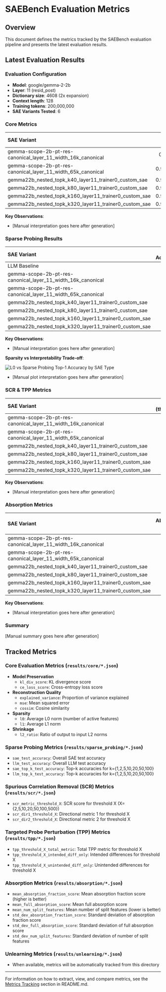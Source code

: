 # SAEBench Evaluation Metrics

## Overview

This document defines the metrics tracked by the SAEBench evaluation pipeline and presents the latest evaluation results.

## Latest Evaluation Results

### Evaluation Configuration
- **Model**: google/gemma-2-2b
- **Layer**: 11 (resid_post)
- **Dictionary size**: 4608 (2x expansion)
- **Context length**: 128
- **Training tokens**: 200,000,000
- **SAE Variants Tested**: 6

### Core Metrics

| SAE Variant                                                  |   KL Div |   CE Loss |   CE Score |   Explained Var |   MSE |   CosSim |    L0 |   L1 |   L2 Ratio |
|:-------------------------------------------------------------|---------:|----------:|-----------:|----------------:|------:|---------:|------:|-----:|-----------:|
| gemma-scope-2b-pt-res-canonical_layer_11_width_16k_canonical |    0.99  |      3.09 |      0.99  |           0.875 |   5.9 |    0.926 |  78.7 |  524 |      0.922 |
| gemma-scope-2b-pt-res-canonical_layer_11_width_65k_canonical |    0.992 |      3.08 |      0.992 |           0.895 |   5.1 |    0.934 |  69.4 |  462 |      0.93  |
| gemma22b_nested_topk_k40_layer11_trainer0_custom_sae         |    0.931 |      3.67 |      0.929 |           0.758 |  11.6 |    0.848 |  40   |  -18 |      0.852 |
| gemma22b_nested_topk_k80_layer11_trainer0_custom_sae         |    0.963 |      3.36 |      0.962 |           0.797 |   9.8 |    0.875 |  80   |  -18 |      0.887 |
| gemma22b_nested_topk_k160_layer11_trainer0_custom_sae        |    0.984 |      3.14 |      0.985 |           0.832 |   8   |    0.898 | 160   |  -20 |      0.945 |
| gemma22b_nested_topk_k320_layer11_trainer0_custom_sae        |    0.993 |      3.06 |      0.993 |           0.836 |   8   |    0.91  | 320   |  -22 |      1.047 |

**Key Observations**:
- [Manual interpretation goes here after generation]

### Sparse Probing Results

| SAE Variant                                                  |   Test Accuracy |   Top-1 |   Top-2 |   Top-5 |
|:-------------------------------------------------------------|----------------:|--------:|--------:|--------:|
| LLM Baseline                                                 |           0.967 |   0.663 |   0.723 |   0.792 |
| gemma-scope-2b-pt-res-canonical_layer_11_width_16k_canonical |           0.96  |   0.868 |   0.87  |   0.901 |
| gemma-scope-2b-pt-res-canonical_layer_11_width_65k_canonical |           0.959 |   0.786 |   0.833 |   0.898 |
| gemma22b_nested_topk_k40_layer11_trainer0_custom_sae         |           0.95  |   0.789 |   0.805 |   0.862 |
| gemma22b_nested_topk_k80_layer11_trainer0_custom_sae         |           0.958 |   0.785 |   0.806 |   0.863 |
| gemma22b_nested_topk_k160_layer11_trainer0_custom_sae        |           0.96  |   0.791 |   0.826 |   0.878 |
| gemma22b_nested_topk_k320_layer11_trainer0_custom_sae        |           0.963 |   0.779 |   0.821 |   0.883 |

**Key Observations**:
- [Manual interpretation goes here after generation]

**Sparsity vs Interpretability Trade-off**:

![L0 vs Sparse Probing Top-1 Accuracy by SAE Type](results/images/sparse_probing_2var_sae_type.png)

- [Manual plot interpretation goes here after generation]

### SCR & TPP Metrics

| SAE Variant                                                  |   SCR (thresh=10) |   TPP Total (thresh=10) |   TPP Intended |   TPP Unintended |
|:-------------------------------------------------------------|------------------:|------------------------:|---------------:|-----------------:|
| gemma-scope-2b-pt-res-canonical_layer_11_width_16k_canonical |             0.258 |                   0.033 |          0.037 |            0.003 |
| gemma-scope-2b-pt-res-canonical_layer_11_width_65k_canonical |             0.175 |                   0.016 |          0.018 |            0.002 |
| gemma22b_nested_topk_k40_layer11_trainer0_custom_sae         |             0.184 |                  -0.001 |          0.006 |            0.007 |
| gemma22b_nested_topk_k80_layer11_trainer0_custom_sae         |             0.202 |                   0.002 |          0.01  |            0.008 |
| gemma22b_nested_topk_k160_layer11_trainer0_custom_sae        |             0.223 |                   0.004 |          0.013 |            0.009 |
| gemma22b_nested_topk_k320_layer11_trainer0_custom_sae        |             0.228 |                   0.006 |          0.015 |            0.009 |

**Key Observations**:
- [Manual interpretation goes here after generation]

### Absorption Metrics

| SAE Variant                                                  |   Absorption Fraction |   Full Absorption |   Split Features |   Absorption Fraction Std |   Full Absorption Std |
|:-------------------------------------------------------------|----------------------:|------------------:|-----------------:|--------------------------:|----------------------:|
| gemma-scope-2b-pt-res-canonical_layer_11_width_16k_canonical |                 0.109 |             0.094 |              1.1 |                     0.123 |                 0.109 |
| gemma-scope-2b-pt-res-canonical_layer_11_width_65k_canonical |                 0.35  |             0.321 |              1.3 |                     0.215 |                 0.211 |
| gemma22b_nested_topk_k40_layer11_trainer0_custom_sae         |                 0.059 |             0.078 |              1.2 |                     0.109 |                 0.106 |
| gemma22b_nested_topk_k80_layer11_trainer0_custom_sae         |                 0.087 |             0.068 |              1.3 |                     0.153 |                 0.094 |
| gemma22b_nested_topk_k160_layer11_trainer0_custom_sae        |                 0.096 |             0.056 |              1.2 |                     0.164 |                 0.084 |
| gemma22b_nested_topk_k320_layer11_trainer0_custom_sae        |                 0.094 |             0.041 |              1.2 |                     0.154 |                 0.062 |

**Key Observations**:
- [Manual interpretation goes here after generation]

### Summary

[Manual summary goes here after generation]

## Tracked Metrics

### Core Evaluation Metrics (`results/core/*.json`)
- **Model Preservation**
  - `kl_div_score`: KL divergence score
  - `ce_loss_score`: Cross-entropy loss score
- **Reconstruction Quality**
  - `explained_variance`: Proportion of variance explained
  - `mse`: Mean squared error
  - `cossim`: Cosine similarity
- **Sparsity**
  - `l0`: Average L0 norm (number of active features)
  - `l1`: Average L1 norm
- **Shrinkage**
  - `l2_ratio`: Ratio of output to input L2 norms

### Sparse Probing Metrics (`results/sparse_probing/*.json`)
- `sae_test_accuracy`: Overall SAE test accuracy
- `llm_test_accuracy`: Overall LLM test accuracy
- `sae_top_k_test_accuracy`: Top-k accuracies for k={1,2,5,10,20,50,100}
- `llm_top_k_test_accuracy`: Top-k accuracies for k={1,2,5,10,20,50,100}

### Spurious Correlation Removal (SCR) Metrics (`results/scr/*.json`)
- `scr_metric_threshold_X`: SCR score for threshold X (X={2,5,10,20,50,100,500})
- `scr_dir1_threshold_X`: Directional metric 1 for threshold X
- `scr_dir2_threshold_X`: Directional metric 2 for threshold X

### Targeted Probe Perturbation (TPP) Metrics (`results/tpp/*.json`)
- `tpp_threshold_X_total_metric`: Total TPP metric for threshold X
- `tpp_threshold_X_intended_diff_only`: Intended differences for threshold X
- `tpp_threshold_X_unintended_diff_only`: Unintended differences for threshold X

### Absorption Metrics (`results/absorption/*.json`)
- `mean_absorption_fraction_score`: Mean absorption fraction score (higher is better)
- `mean_full_absorption_score`: Mean full absorption score
- `mean_num_split_features`: Mean number of split features (lower is better)
- `std_dev_absorption_fraction_score`: Standard deviation of absorption fraction score
- `std_dev_full_absorption_score`: Standard deviation of full absorption score
- `std_dev_num_split_features`: Standard deviation of number of split features

### Unlearning Metrics (`results/unlearning/*.json`)
- When available, metrics will be automatically tracked from this directory

---

For information on how to extract, view, and compare metrics, see the [Metrics Tracking](README.md#metrics-tracking) section in README.md.
